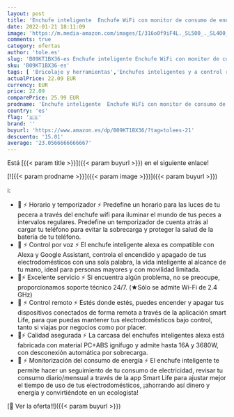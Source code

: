 ```yaml
---
layout: post
title: 'Enchufe inteligente  Enchufe WiFi con monitor de consumo de energía  compatible con Alexa y Google Home  enchufe Alexa con control remoto y función de temporizador 16A 3680W'
date: 2022-01-21 18:11:09
image: 'https://m.media-amazon.com/images/I/316o0f9iF4L._SL500_._SL400_.jpg'
comments: true
category: ofertas
author: 'tole.es'
slug: 'B09KT1BX36-es Enchufe inteligente Enchufe WiFi con monitor de consumo de...'
sku: 'B09KT1BX36-es'
tags: [ 'Bricolaje y herramientas','Enchufes inteligentes y a control remoto','Enchufes y accesorios','Instalación eléctrica','alexa','enchufe','google','home','inteligente', ]
actualPrice: 22.09 EUR
currency: EUR
price: 22.09
comparePrice: 25.99 EUR
prodname: 'Enchufe inteligente  Enchufe WiFi con monitor de consumo de energía  compatible con Alexa y Google Home  enchufe Alexa con control remoto y función de temporizador 16A 3680W'
country: 'es'
flag: '🇪🇸'
brand: ''
buyurl: 'https://www.amazon.es/dp/B09KT1BX36/?tag=tolees-21'
descuento: '15.01'
average: '23.0566666666667'
---
```


Está [{{< param title >}}]({{< param buyurl >}}) en el siguiente enlace!

[![{{< param prodname >}}]({{< param image >}})]({{< param buyurl >}})

ℹ️:

- 🔌 ⚡ Horario y temporizador ⚡ Predefine un horario para las luces de tu pecera a través del enchufe wifi para iluminar el mundo de tus peces a intervalos regulares. Predefine un temporizador de cuenta atrás al cargar tu teléfono para evitar la sobrecarga y proteger la salud de la batería de tu teléfono.
- 🔌 ⚡ Control por voz ⚡ El enchufe inteligente alexa es compatible con Alexa y Google Assistant, controla el encendido y apagado de tus electrodomésticos con una sola palabra, la vida inteligente al alcance de tu mano, ideal para personas mayores y con movilidad limitada.
- 🔌⚡ Excelente servicio ⚡ Si encuentra algún problema, no se preocupe, proporcionamos soporte técnico 24/7. (★Sólo se admite Wi-Fi de 2.4 GHz)
- 🔌 ⚡ Control remoto ⚡ Estés donde estés, puedes encender y apagar tus dispositivos conectados de forma remota a través de la aplicación smart Life, para que puedas mantener tus electrodomésticos bajo control, tanto si viajas por negocios como por placer.
- 🔌⚡ Calidad asegurada ⚡ La carcasa del enchufes inteligentes alexa está fabricada con material PC+ABS ignífugo y admite hasta 16A y 3680W, con desconexión automática por sobrecarga.
- 🔌 ⚡ Monitorización del consumo de energía ⚡ El enchufe inteligente te permite hacer un seguimiento de tu consumo de electricidad, revisar tu consumo diario/mensual a través de la app Smart Life para ajustar mejor el tiempo de uso de tus electrodomésticos, ¡ahorrando así dinero y energía y convirtiéndote en un ecologista!

[🛒 Ver la oferta!!]({{< param buyurl >}})
